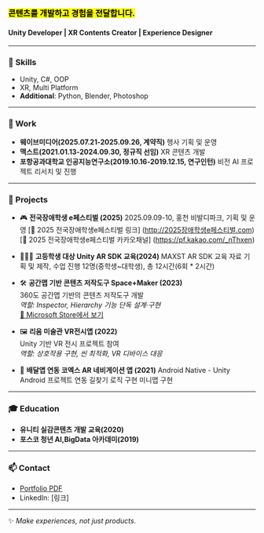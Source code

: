 ### <mark> 콘텐츠를 개발하고 경험을 전달합니다.</mark>
#### Unity Developer | XR Contents Creator | Experience Designer

---

### 🚀 Skills
- Unity, C#, OOP
- XR, Multi Platform
- **Additional**: Python, Blender, Photoshop
---

### 💼 Work
- **웨이브미디어(2025.07.21-2025.09.26, 계약직)**
  행사 기획 및 운영
- **맥스트(2021.01.13-2024.09.30, 정규직 선임)**
  XR 콘텐츠 개발
- **포항공과대학교 인공지능연구소(2019.10.16-2019.12.15, 연구인턴)**
  비전 AI 프로젝트 리서치 및 진행

---
### 💼 Projects
- 🎮 **전국장애학생 e페스티벌 (2025)**
  2025.09.09-10, 홍천 비발디파크, 기획 및 운영
  [🔗 2025 전국장애학생e페스티벌 링크] (http://2025장애학생e페스티벌.com)
  [🔗 2025 전국장애학생e페스티벌 카카오채널] (https://pf.kakao.com/_nThxen)

- 👩🏻‍🏫 **고등학생 대상 Unity AR SDK 교육(2024)**
  MAXST AR SDK 교육 자료 기획 및 제작, 수업 진행
  12명(중학생~대학생), 총 12시간(6회 * 2시간)

- 🛠️ **공간맵 기반 콘텐츠 저작도구 Space+Maker (2023)**  
  360도 공간맵 기반의 콘텐츠 저작도구 개발   
  *역할: Inspector, Hierarchy 기능 단독 설계·구현*    
  [🔗 Microsoft Store에서 보기](https://apps.microsoft.com/detail/xp8lh6r6bl5k1q?hl=ko-KR&gl=KR)    

- 🖼️ **리움 미술관 VR전시앱 (2022)**  
  Unity 기반 VR 전시 프로젝트 참여  
  *역할: 상호작용 구현, 씬 최적화, VR 디바이스 대응*

- 🧭 **배달앱 연동 코엑스 AR 네비게이션 앱 (2021)**
  Android Native - Unity Android 프로젝트 연동
  길찾기 로직 구현
  미니맵 구현
___   

### 🎓 Education
- **유니티 실감콘텐츠 개발 교육(2020)**
- **포스코 청년 AI,BigData 아카데미(2019)**   

---
### 📫 Contact
- [Portfolio PDF](링크)  
- LinkedIn: [링크]
  
---
✨ *Make experiences, not just products.*
